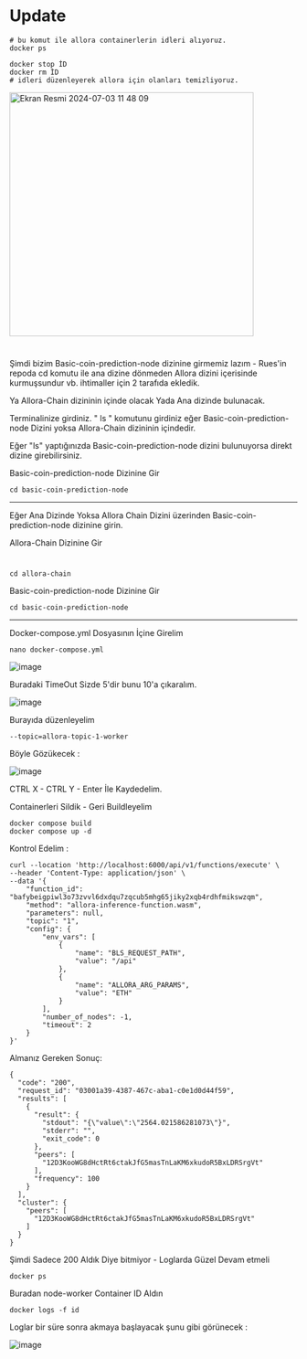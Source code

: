 # Update



```console
# bu komut ile allora containerlerin idleri alıyoruz.
docker ps

docker stop İD
docker rm İD
# idleri düzenleyerek allora için olanları temizliyoruz.
```

<img width="427" alt="Ekran Resmi 2024-07-03 11 48 09" src="https://github.com/ruesandora/Allora/assets/101149671/d4c0c0fe-6382-4253-88a6-e591feb5748f">

#

Şimdi bizim Basic-coin-prediction-node dizinine girmemiz lazım - Rues'in repoda cd komutu ile ana dizine dönmeden Allora dizini içerisinde kurmuşsundur vb. ihtimaller  için 2 tarafıda ekledik.

Ya Allora-Chain dizininin içinde olacak Yada Ana dizinde bulunacak.

Terminalinize girdiniz. " ls " komutunu girdiniz eğer Basic-coin-prediction-node Dizini yoksa Allora-Chain dizininin içindedir. 

Eğer "ls" yaptığınızda Basic-coin-prediction-node dizini bulunuyorsa direkt dizine girebilirsiniz.


Basic-coin-prediction-node Dizinine Gir 

```console
cd basic-coin-prediction-node
```

-------

Eğer Ana Dizinde Yoksa Allora Chain Dizini üzerinden Basic-coin-prediction-node dizinine girin.

Allora-Chain Dizinine Gir
#

```console
cd allora-chain 
```

Basic-coin-prediction-node Dizinine Gir 

```console
cd basic-coin-prediction-node
```

------------

Docker-compose.yml Dosyasının İçine Girelim

```console
nano docker-compose.yml 
```

![image](https://github.com/RPCdotcom/Update/assets/141464235/e81d4ce7-9a61-406e-b7b8-d8ee7e32752f)

Buradaki TimeOut Sizde 5'dir bunu 10'a çıkaralım. 

![image](https://github.com/RPCdotcom/Update/assets/141464235/9aaa8e6f-6e70-4393-af1b-a2d450b9bd12)

Burayıda düzenleyelim 
```console
--topic=allora-topic-1-worker
```
Böyle Gözükecek : 

![image](https://github.com/RPCdotcom/Update/assets/141464235/e1c96158-7060-4a4b-9379-f661648a1312)

CTRL X - CTRL Y - Enter İle Kaydedelim.

Containerleri Sildik - Geri Buildleyelim 
```console
docker compose build
docker compose up -d
```

Kontrol Edelim : 

```console
curl --location 'http://localhost:6000/api/v1/functions/execute' \
--header 'Content-Type: application/json' \
--data '{
    "function_id": "bafybeigpiwl3o73zvvl6dxdqu7zqcub5mhg65jiky2xqb4rdhfmikswzqm",
    "method": "allora-inference-function.wasm",
    "parameters": null,
    "topic": "1",
    "config": {
        "env_vars": [
            {
                "name": "BLS_REQUEST_PATH",
                "value": "/api"
            },
            {
                "name": "ALLORA_ARG_PARAMS",
                "value": "ETH"
            }
        ],
        "number_of_nodes": -1,
        "timeout": 2
    }
}'
```
Almanız Gereken Sonuç: 
```console
{
  "code": "200",
  "request_id": "03001a39-4387-467c-aba1-c0e1d0d44f59",
  "results": [
    {
      "result": {
        "stdout": "{\"value\":\"2564.021586281073\"}",
        "stderr": "",
        "exit_code": 0
      },
      "peers": [
        "12D3KooWG8dHctRt6ctakJfG5masTnLaKM6xkudoR5BxLDRSrgVt"
      ],
      "frequency": 100
    }
  ],
  "cluster": {
    "peers": [
      "12D3KooWG8dHctRt6ctakJfG5masTnLaKM6xkudoR5BxLDRSrgVt"
    ]
  }
}
```

Şimdi Sadece 200 Aldık Diye bitmiyor - Loglarda Güzel Devam etmeli
```console
docker ps 
```

Buradan node-worker Container ID Aldın 
```console
docker logs -f id
```

Loglar bir süre sonra akmaya başlayacak şunu gibi görünecek : 

![image](https://github.com/RPCdotcom/Update/assets/141464235/d93434f4-7210-4d43-8431-fd86ee7ac279)
